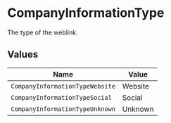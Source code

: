 # CompanyInformationType

The type of the weblink.


## Values

| Name                            | Value                           |
| ------------------------------- | ------------------------------- |
| `CompanyInformationTypeWebsite` | Website                         |
| `CompanyInformationTypeSocial`  | Social                          |
| `CompanyInformationTypeUnknown` | Unknown                         |